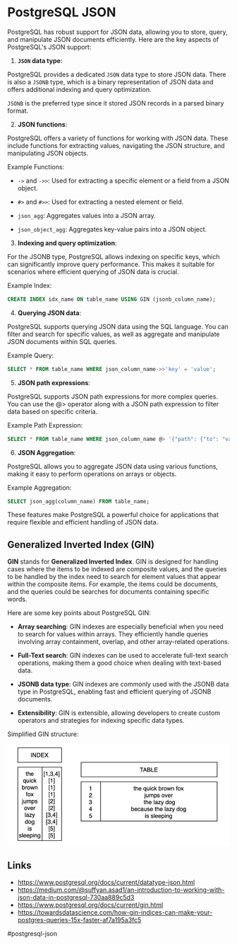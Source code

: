 # PostgreSQL JSON

PostgreSQL has robust support for JSON data, allowing you to store, query, and manipulate JSON documents efficiently. Here are the key aspects of PostgreSQL's JSON support:

1. __`JSON` data type__:

PostgreSQL provides a dedicated `JSON` data type to store JSON data. There is also a `JSONB` type, which is a binary representation of JSON data and offers additional indexing and query optimization.

`JSONB` is the preferred type since it stored JSON records in a parsed binary format.

2. __JSON functions__:

PostgreSQL offers a variety of functions for working with JSON data. These include functions for extracting values, navigating the JSON structure, and manipulating JSON objects.

Example Functions:

* `->` and `->>`: Used for extracting a specific element or a field from a JSON object.

* `#>` and `#>>`: Used for extracting a nested element or field.

* `json_agg`: Aggregates values into a JSON array.

* `json_object_agg`: Aggregates key-value pairs into a JSON object.

3. __Indexing and query optimization__:

For the JSONB type, PostgreSQL allows indexing on specific keys, which can significantly improve query performance. This makes it suitable for scenarios where efficient querying of JSON data is crucial.

Example Index:

```sql
CREATE INDEX idx_name ON table_name USING GIN (jsonb_column_name);
```

4. __Querying JSON data__:

PostgreSQL supports querying JSON data using the SQL language. You can filter and search for specific values, as well as aggregate and manipulate JSON documents within SQL queries.

Example Query:

```sql
SELECT * FROM table_name WHERE json_column_name->>'key' = 'value';
```

5. __JSON path expressions__:

PostgreSQL supports JSON path expressions for more complex queries. You can use the @> operator along with a JSON path expression to filter data based on specific criteria.

Example Path Expression:

```sql
SELECT * FROM table_name WHERE json_column_name @> '{"path": {"to": "value"}}';
```

6. __JSON Aggregation__:

PostgreSQL allows you to aggregate JSON data using various functions, making it easy to perform operations on arrays or objects.

Example Aggregation:

```sql
SELECT json_agg(column_name) FROM table_name;
```

These features make PostgreSQL a powerful choice for applications that require flexible and efficient handling of JSON data.

## Generalized Inverted Index (GIN)

__GIN__ stands for __Generalized Inverted Index__. GIN is designed for handling cases where the items to be indexed are composite values, and the queries to be handled by the index need to search for element values that appear within the composite items. For example, the items could be documents, and the queries could be searches for documents containing specific words.

Here are some key points about PostgreSQL GIN:

* __Array searching__: GIN indexes are especially beneficial when you need to search for values within arrays. They efficiently handle queries involving array containment, overlap, and other array-related operations.

* __Full-Text search__: GIN indexes can be used to accelerate full-text search operations, making them a good choice when dealing with text-based data.

* __JSONB data type__: GIN indexes are commonly used with the JSONB data type in PostgreSQL, enabling fast and efficient querying of JSONB documents.

* __Extensibility__: GIN is extensible, allowing developers to create custom operators and strategies for indexing specific data types.

Simplified GIN structure:

![GIN](_images/gin.png)

## Links

* https://www.postgresql.org/docs/current/datatype-json.html
* https://medium.com/@suffyan.asad1/an-introduction-to-working-with-json-data-in-postgresql-730aa889c5d3
* https://www.postgresql.org/docs/current/gin.html
* https://towardsdatascience.com/how-gin-indices-can-make-your-postgres-queries-15x-faster-af7a195a3fc5

#postgresql-json
